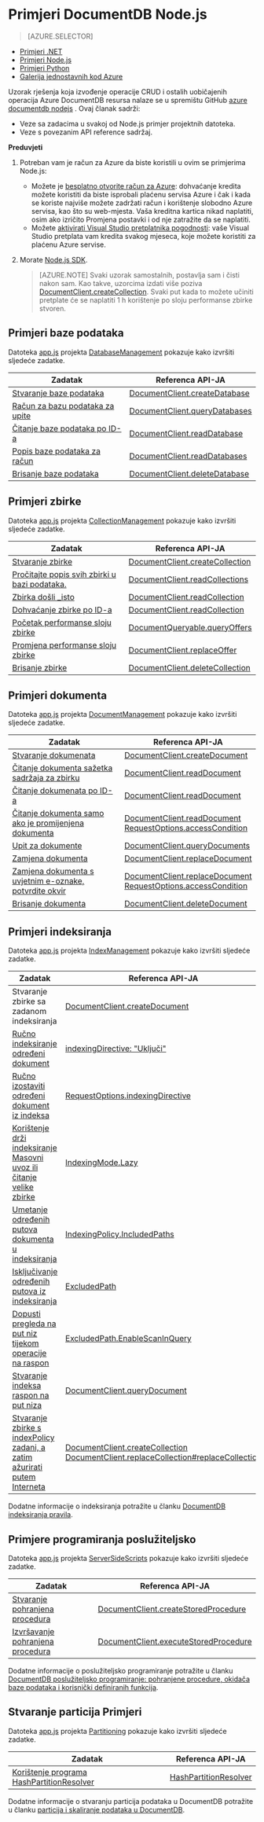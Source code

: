 <properties
    pageTitle="Primjeri NoSQL Node.js za DocumentDB | Microsoft Azure"
    description="Pronađite NoSQL Node.js Primjeri na github za uobičajene zadatke u DocumentDB, uključujući CRUD operacije JSON dokumenata u bazama podataka za NoSQL."
    keywords="Primjeri Node.js"
    services="documentdb"
    authors="moderakh"
    manager="jhubbard"
    editor="monicar"
    documentationCenter="nodejs"/>

<tags
    ms.service="documentdb"
    ms.workload="data-services"
    ms.tgt_pltfrm="na"
    ms.devlang="na"
    ms.topic="article"
    ms.date="10/03/2016"
    ms.author="moderakh"/>


# <a name="documentdb-nodejs-examples"></a>Primjeri DocumentDB Node.js

> [AZURE.SELECTOR]
- [Primjeri .NET](documentdb-dotnet-samples.md)
- [Primjeri Node.js](documentdb-nodejs-samples.md)
- [Primjeri Python](documentdb-python-samples.md)
- [Galerija jednostavnih kod Azure](https://azure.microsoft.com/documentation/samples/?service=documentdb)

Uzorak rješenja koja izvođenje operacije CRUD i ostalih uobičajenih operacija Azure DocumentDB resursa nalaze se u spremištu GitHub [azure documentdb nodejs](https://github.com/Azure/azure-documentdb-node/tree/master/samples) . Ovaj članak sadrži:

- Veze sa zadacima u svakoj od Node.js primjer projektnih datoteka.
- Veze s povezanim API reference sadržaj.

**Preduvjeti**

1. Potreban vam je račun za Azure da biste koristili u ovim se primjerima Node.js:
    - Možete je [besplatno otvorite račun za Azure](https://azure.microsoft.com/pricing/free-trial/): dohvaćanje kredita možete koristiti da biste isprobali plaćenu servisa Azure i čak i kada se koriste najviše možete zadržati račun i korištenje slobodno Azure servisa, kao što su web-mjesta. Vaša kreditna kartica nikad naplatiti, osim ako izričito Promjena postavki i od nje zatražite da se naplatiti.
   - Možete [aktivirati Visual Studio pretplatnika pogodnosti](https://azure.microsoft.com/pricing/member-offers/msdn-benefits-details/): vaše Visual Studio pretplata vam kredita svakog mjeseca, koje možete koristiti za plaćenu Azure servise.
2. Morate [Node.js SDK](documentdb-sdk-node.md).

    > [AZURE.NOTE] Svaki uzorak samostalnih, postavlja sam i čisti nakon sam. Kao takve, uzorcima izdati više poziva [DocumentClient.createCollection](http://azure.github.io/azure-documentdb-node/DocumentClient.html#createCollection). Svaki put kada to možete učiniti pretplate će se naplatiti 1 h korištenje po sloju performanse zbirke stvoren.

## <a name="database-examples"></a>Primjeri baze podataka

Datoteka [app.js](https://github.com/Azure/azure-documentdb-node/blob/master/samples/DatabaseManagement/app.js) projekta [DatabaseManagement](https://github.com/Azure/azure-documentdb-node/tree/master/samples/DatabaseManagement) pokazuje kako izvršiti sljedeće zadatke.

Zadatak | Referenca API-JA
--- | ---
[Stvaranje baze podataka](https://github.com/Azure/azure-documentdb-node/blob/ef53e5f6707a5dc45920fb6ad54d9c7e008a6c18/samples/DocumentDB.Samples.DatabaseManagement/app.js#L121-L131) | [DocumentClient.createDatabase](http://azure.github.io/azure-documentdb-node/DocumentClient.html#createDatabase)
[Račun za bazu podataka za upite](https://github.com/Azure/azure-documentdb-node/blob/ef53e5f6707a5dc45920fb6ad54d9c7e008a6c18/samples/DocumentDB.Samples.DatabaseManagement/app.js#L146-L171) | [DocumentClient.queryDatabases](http://azure.github.io/azure-documentdb-node/DocumentClient.html#queryDatabases)
[Čitanje baze podataka po ID-a](https://github.com/Azure/azure-documentdb-node/blob/ef53e5f6707a5dc45920fb6ad54d9c7e008a6c18/samples/DocumentDB.Samples.DatabaseManagement/app.js#L89-L99) | [DocumentClient.readDatabase](http://azure.github.io/azure-documentdb-node/DocumentClient.html#readDatabase)
[Popis baze podataka za račun](https://github.com/Azure/azure-documentdb-node/blob/ef53e5f6707a5dc45920fb6ad54d9c7e008a6c18/samples/DocumentDB.Samples.DatabaseManagement/app.js#L111-L119) | [DocumentClient.readDatabases](http://azure.github.io/azure-documentdb-node/DocumentClient.html#readDatabase)
[Brisanje baze podataka](https://github.com/Azure/azure-documentdb-node/blob/ef53e5f6707a5dc45920fb6ad54d9c7e008a6c18/samples/DocumentDB.Samples.DatabaseManagement/app.js#L133-L144) | [DocumentClient.deleteDatabase](http://azure.github.io/azure-documentdb-node/DocumentClient.html#deleteDatabase)

## <a name="collection-examples"></a>Primjeri zbirke

Datoteka [app.js](https://github.com/Azure/azure-documentdb-node/blob/master/samples/CollectionManagement/app.js) projekta [CollectionManagement](https://github.com/Azure/azure-documentdb-node/tree/master/samples/CollectionManagement) pokazuje kako izvršiti sljedeće zadatke.

Zadatak | Referenca API-JA
--- | ---
[Stvaranje zbirke](https://github.com/Azure/azure-documentdb-node/blob/ef53e5f6707a5dc45920fb6ad54d9c7e008a6c18/samples/DocumentDB.Samples.CollectionManagement/app.js#L97-L118) | [DocumentClient.createCollection](http://azure.github.io/azure-documentdb-node/DocumentClient.html#createCollection)
[Pročitajte popis svih zbirki u bazi podataka.](https://github.com/Azure/azure-documentdb-node/blob/ef53e5f6707a5dc45920fb6ad54d9c7e008a6c18/samples/DocumentDB.Samples.CollectionManagement/app.js#L120-L130) | [DocumentClient.readCollections](http://azure.github.io/azure-documentdb-node/DocumentClient.html#readCollections)
[Zbirka došli _isto](https://github.com/Azure/azure-documentdb-node/blob/ef53e5f6707a5dc45920fb6ad54d9c7e008a6c18/samples/DocumentDB.Samples.CollectionManagement/app.js#L132-L141) | [DocumentClient.readCollection](http://azure.github.io/azure-documentdb-node/DocumentClient.html#readCollection)
[Dohvaćanje zbirke po ID-a](https://github.com/Azure/azure-documentdb-node/blob/ef53e5f6707a5dc45920fb6ad54d9c7e008a6c18/samples/DocumentDB.Samples.CollectionManagement/app.js#L143-L156) | [DocumentClient.readCollection](http://azure.github.io/azure-documentdb-node/DocumentClient.html#readCollection)
[Početak performanse sloju zbirke](https://github.com/Azure/azure-documentdb-node/blob/ef53e5f6707a5dc45920fb6ad54d9c7e008a6c18/samples/DocumentDB.Samples.CollectionManagement/app.js#L158-L186) | [DocumentQueryable.queryOffers](http://azure.github.io/azure-documentdb-node/DocumentClient.html#queryOffers)
[Promjena performanse sloju zbirke](https://github.com/Azure/azure-documentdb-node/blob/ef53e5f6707a5dc45920fb6ad54d9c7e008a6c18/samples/DocumentDB.Samples.CollectionManagement/app.js#L188-L202) | [DocumentClient.replaceOffer](http://azure.github.io/azure-documentdb-node/DocumentClient.html#replaceOffer)
[Brisanje zbirke](https://github.com/Azure/azure-documentdb-node/blob/ef53e5f6707a5dc45920fb6ad54d9c7e008a6c18/samples/DocumentDB.Samples.CollectionManagement/app.js#L204-L215) | [DocumentClient.deleteCollection](http://azure.github.io/azure-documentdb-node/DocumentClient.html#deleteCollection)

## <a name="document-examples"></a>Primjeri dokumenta

Datoteka [app.js](https://github.com/Azure/azure-documentdb-node/blob/master/samples/DocumentManagement/app.js) projekta [DocumentManagement](https://github.com/Azure/azure-documentdb-node/tree/master/samples/DocumentManagement) pokazuje kako izvršiti sljedeće zadatke.

Zadatak | Referenca API-JA
--- | ---
[Stvaranje dokumenata](https://github.com/Azure/azure-documentdb-node/blob/ef53e5f6707a5dc45920fb6ad54d9c7e008a6c18/samples/DocumentDB.Samples.DocumentManagement/app.js#L153-L177) | [DocumentClient.createDocument](http://azure.github.io/azure-documentdb-node/DocumentClient.html#createDocument)
[Čitanje dokumenta sažetka sadržaja za zbirku](https://github.com/Azure/azure-documentdb-node/blob/ef53e5f6707a5dc45920fb6ad54d9c7e008a6c18/samples/DocumentDB.Samples.DocumentManagement/app.js#L179-L189) | [DocumentClient.readDocument](http://azure.github.io/azure-documentdb-node/DocumentClient.html#readDocument)
[Čitanje dokumenata po ID-a](https://github.com/Azure/azure-documentdb-node/blob/ef53e5f6707a5dc45920fb6ad54d9c7e008a6c18/samples/DocumentDB.Samples.DocumentManagement/app.js#L191-L201) | [DocumentClient.readDocument](http://azure.github.io/azure-documentdb-node/DocumentClient.html#readDocument)
[Čitanje dokumenta samo ako je promijenjena dokumenta](https://github.com/Azure/azure-documentdb-node/blob/0778eadea7abb2af41e8c22a239dc872c584f421/samples/DocumentManagement/app.js#L79-L107) | [DocumentClient.readDocument](http://azure.github.io/azure-documentdb-node/DocumentClient.html#readDocument)<br/>[RequestOptions.accessCondition](http://azure.github.io/azure-documentdb-node/global.html#RequestOptions)
[Upit za dokumente](https://github.com/Azure/azure-documentdb-node/blob/ef53e5f6707a5dc45920fb6ad54d9c7e008a6c18/samples/DocumentDB.Samples.DocumentManagement/app.js#L82-L110) | [DocumentClient.queryDocuments](http://azure.github.io/azure-documentdb-node/DocumentClient.html#queryDocuments)
[Zamjena dokumenta](https://github.com/Azure/azure-documentdb-node/blob/ef53e5f6707a5dc45920fb6ad54d9c7e008a6c18/samples/DocumentDB.Samples.DocumentManagement/app.js#L112-L119) |  [DocumentClient.replaceDocument](http://azure.github.io/azure-documentdb-node/DocumentClient.html#replaceDocument)
[Zamjena dokumenta s uvjetnim e-oznake, potvrdite okvir](https://github.com/Azure/azure-documentdb-node/blob/0778eadea7abb2af41e8c22a239dc872c584f421/samples/DocumentManagement/app.js#L147-L164) |  [DocumentClient.replaceDocument](http://azure.github.io/azure-documentdb-node/DocumentClient.html#replaceDocument)<br/>[RequestOptions.accessCondition](http://azure.github.io/azure-documentdb-node/global.html#RequestOptions)
[Brisanje dokumenta](https://github.com/Azure/azure-documentdb-node/blob/ef53e5f6707a5dc45920fb6ad54d9c7e008a6c18/samples/DocumentDB.Samples.DocumentManagement/app.js#L122-L133) | [DocumentClient.deleteDocument](http://azure.github.io/azure-documentdb-node/DocumentClient.html#deleteDocument)

## <a name="indexing-examples"></a>Primjeri indeksiranja

Datoteka [app.js](https://github.com/Azure/azure-documentdb-node/blob/master/samples/IndexManagement/app.js) projekta [IndexManagement](https://github.com/Azure/azure-documentdb-node/tree/master/samples/IndexManagement) pokazuje kako izvršiti sljedeće zadatke.

Zadatak | Referenca API-JA
--- | ---
Stvaranje zbirke sa zadanom indeksiranja | [DocumentClient.createDocument](http://azure.github.io/azure-documentdb-node/DocumentClient.html)
[Ručno indeksiranje određeni dokument](https://github.com/Azure/azure-documentdb-node/blob/ef53e5f6707a5dc45920fb6ad54d9c7e008a6c18/samples/DocumentDB.Samples.IndexManagement/app.js#L185-L238) | [indexingDirective: "Uključi"](http://azure.github.io/azure-documentdb-node/global.html#indexingDirective)
[Ručno izostaviti određeni dokument iz indeksa](https://github.com/Azure/azure-documentdb-node/blob/ef53e5f6707a5dc45920fb6ad54d9c7e008a6c18/samples/DocumentDB.Samples.IndexManagement/app.js#L120-L183) | [RequestOptions.indexingDirective](http://azure.github.io/azure-documentdb-node/global.html#RequestOptions)
[Korištenje drži indeksiranje Masovni uvoz ili čitanje velike zbirke](https://github.com/Azure/azure-documentdb-node/blob/ef53e5f6707a5dc45920fb6ad54d9c7e008a6c18/samples/DocumentDB.Samples.IndexManagement/app.js#L240-L269) | [IndexingMode.Lazy](http://azure.github.io/azure-documentdb-node/global.html#IndexingMode)
[Umetanje određenih putova dokumenta u indeksiranja](https://github.com/Azure/azure-documentdb-node/blob/ef53e5f6707a5dc45920fb6ad54d9c7e008a6c18/samples/DocumentDB.Samples.IndexManagement/app.js#L433-L444) | [IndexingPolicy.IncludedPaths](http://azure.github.io/azure-documentdb-node/global.html#IndexingPolicy)
[Isključivanje određenih putova iz indeksiranja](https://github.com/Azure/azure-documentdb-node/blob/ef53e5f6707a5dc45920fb6ad54d9c7e008a6c18/samples/DocumentDB.Samples.IndexManagement/app.js#L427-L450) | [ExcludedPath](http://azure.github.io/azure-documentdb-node/global.html#IndexingPolicy)
[Dopusti pregleda na put niz tijekom operacije na raspon](https://github.com/Azure/azure-documentdb-node/blob/ef53e5f6707a5dc45920fb6ad54d9c7e008a6c18/samples/DocumentDB.Samples.IndexManagement/app.js#L271-L347)| [ExcludedPath.EnableScanInQuery](http://azure.github.io/azure-documentdb-node/global.html#FeedOptions)
[Stvaranje indeksa raspon na put niza](https://github.com/Azure/azure-documentdb-node/blob/ef53e5f6707a5dc45920fb6ad54d9c7e008a6c18/samples/DocumentDB.Samples.IndexManagement/app.js#L349-L425) | [DocumentClient.queryDocument](http://azure.github.io/azure-documentdb-node/DocumentClient.html#queryDocument)
[Stvaranje zbirke s indexPolicy zadani, a zatim ažurirati putem Interneta](https://github.com/Azure/azure-documentdb-node/blob/ef53e5f6707a5dc45920fb6ad54d9c7e008a6c18/samples/DocumentDB.Samples.IndexManagement/app.js#L519-L614) | [DocumentClient.createCollection](http://azure.github.io/azure-documentdb-node/DocumentClient.html#createCollection)<br> [DocumentClient.replaceCollection#replaceCollection](http://azure.github.io/azure-documentdb-node/DocumentClient.html)

Dodatne informacije o indeksiranja potražite u članku [DocumentDB indeksiranja pravila](documentdb-indexing-policies.md).

## <a name="server-side-programming-examples"></a>Primjere programiranja poslužiteljsko

Datoteka [app.js](https://github.com/Azure/azure-documentdb-node/blob/master/samples/ServerSideScripts/app.js) projekta [ServerSideScripts](https://github.com/Azure/azure-documentdb-node/tree/master/samples/ServerSideScripts) pokazuje kako izvršiti sljedeće zadatke.

Zadatak | Referenca API-JA
--- | ---
[Stvaranje pohranjena procedura](https://github.com/Azure/azure-documentdb-node/blob/ef53e5f6707a5dc45920fb6ad54d9c7e008a6c18/samples/DocumentDB.Samples.ServerSideScripts/app.js#L44-L71) | [DocumentClient.createStoredProcedure](http://azure.github.io/azure-documentdb-node/DocumentClient.html#createStoredProcedure)
[Izvršavanje pohranjena procedura](https://github.com/Azure/azure-documentdb-node/blob/ef53e5f6707a5dc45920fb6ad54d9c7e008a6c18/samples/DocumentDB.Samples.ServerSideScripts/app.js#L73-L90) | [DocumentClient.executeStoredProcedure](http://azure.github.io/azure-documentdb-node/DocumentClient.html#executeStoredProcedure)

Dodatne informacije o poslužiteljsko programiranje potražite u članku [DocumentDB poslužiteljsko programiranje: pohranjene procedure, okidača baze podataka i korisnički definiranih funkcija](documentdb-programming.md).

## <a name="partitioning-examples"></a>Stvaranje particija Primjeri

Datoteka [app.js](https://github.com/Azure/azure-documentdb-node/blob/master/samples/Partitioning/app.js) projekta [Partitioning](https://github.com/Azure/azure-documentdb-node/tree/master/samples/Partitioning) pokazuje kako izvršiti sljedeće zadatke.

Zadatak | Referenca API-JA
--- | ---
[Korištenje programa HashPartitionResolver](https://github.com/Azure/azure-documentdb-node/blob/ce0fc3c4e70b0279091a1e03620a668d93a14fc2/samples/Partitioning/app.js#L53-L103) | [HashPartitionResolver](http://azure.github.io/azure-documentdb-node/HashPartitionResolver.html)

Dodatne informacije o stvaranju particija podataka u DocumentDB potražite u članku [particija i skaliranje podataka u DocumentDB](documentdb-partition-data.md).

